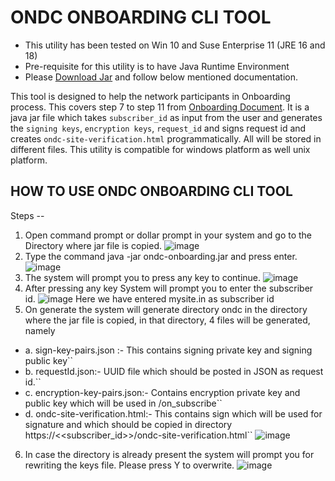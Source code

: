#   ONDC ONBOARDING CLI TOOL

* This utility has been tested on Win 10 and Suse Enterprise 11 (JRE 16 and 18) 
* Pre-requisite for this utility is to have Java Runtime Environment
* Please [Download Jar](ondc-onboarding.jar) and follow below mentioned documentation.

This tool is designed to help the network participants in Onboarding process.   This covers step 7 to step 11 from [Onboarding Document](https://github.com/ONDC-Official/developer-docs/blob/main/registry/Onboarding%20of%20Participants.md).  It is a java jar file which takes ``subscriber_id`` as input from the user and generates the ``signing keys``, ``encryption keys``, ``request_id`` and signs request id and creates ``ondc-site-verification.html`` programmatically.  All will be stored in different files.  This utility is compatible for windows platform as well unix platform.

## HOW TO USE ONDC ONBOARDING CLI TOOL

Steps --

1.	Open command prompt or dollar prompt in your system and go to the Directory where jar file is copied.
	![image](https://user-images.githubusercontent.com/105848220/191972868-939ddb64-b3e4-40bc-b811-21fa6a2c75a8.png)
2.	Type the command java -jar ondc-onboarding.jar and press enter.
 ![image](https://user-images.githubusercontent.com/105848220/191973151-6aef3bb2-1741-425d-b5c3-1b8a28a936f9.png)
3.	The system will prompt you to press any key to continue.
![image](https://user-images.githubusercontent.com/105848220/191973338-7be0500d-69dc-4bb7-8f4e-69fb90a58cb3.png)
4.	After pressing any key System will prompt you to  enter the subscriber id.
![image](https://user-images.githubusercontent.com/105848220/191974098-dc05ed46-54f2-47e9-9e6c-703392a8cdff.png)
Here we have entered mysite.in as subscriber id
5.	On generate the system will generate directory ondc in the directory where the jar file is copied, in that directory, 4 files will be generated, namely
*   a.	sign-key-pairs.json  :- This contains signing private key and signing public key``
*   b.	requestId.json:- UUID file which should be posted in JSON as request id.``
*   c.	encryption-key-pairs.json:- Contains encryption private key and public key which will be used in /on_subscribe``
*   d.	ondc-site-verification.html:- This contains sign which will be used for signature and which should be copied in directory https://<<subscriber_id>>/ondc-site-verification.html``
![image](https://user-images.githubusercontent.com/105848220/191975342-e98c1c83-0fe8-4c99-a17b-987b490c771f.png)
6. In case the directory is already present the system will prompt you for rewriting the keys file.  Please press Y to overwrite.
![image](https://user-images.githubusercontent.com/105848220/191975515-5eca8c99-9359-470c-81d9-6f704d086f75.png)
